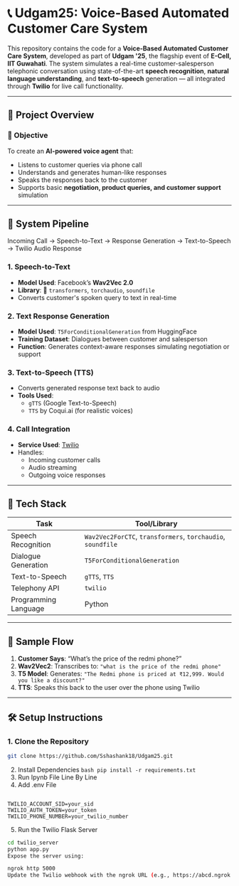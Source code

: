 # 📞 Udgam25: Voice-Based Automated Customer Care System

This repository contains the code for a **Voice-Based Automated Customer Care System**, developed as part of **Udgam '25**, the flagship event of **E-Cell, IIT Guwahati**. The system simulates a real-time customer-salesperson telephonic conversation using state-of-the-art **speech recognition**, **natural language understanding**, and **text-to-speech** generation — all integrated through **Twilio** for live call functionality.

---

## 🚀 Project Overview

### 📌 Objective
To create an **AI-powered voice agent** that:
- Listens to customer queries via phone call
- Understands and generates human-like responses
- Speaks the responses back to the customer
- Supports basic **negotiation, product queries, and customer support** simulation

---

## 🧠 System Pipeline

Incoming Call → Speech-to-Text → Response Generation → Text-to-Speech → Twilio Audio Response


### 1. **Speech-to-Text**
- **Model Used**: Facebook’s **Wav2Vec 2.0**
- **Library**: 🤗 `transformers`, `torchaudio`, `soundfile`
- Converts customer's spoken query to text in real-time

### 2. **Text Response Generation**
- **Model Used**: `T5ForConditionalGeneration` from HuggingFace
- **Training Dataset**: Dialogues between customer and salesperson
- **Function**: Generates context-aware responses simulating negotiation or support

### 3. **Text-to-Speech (TTS)**
- Converts generated response text back to audio
- **Tools Used**:
  - `gTTS` (Google Text-to-Speech)
  - `TTS` by Coqui.ai (for realistic voices)

### 4. **Call Integration**
- **Service Used**: [Twilio](https://www.twilio.com/)
- Handles:
  - Incoming customer calls
  - Audio streaming
  - Outgoing voice responses

---

## 🧱 Tech Stack

| Task | Tool/Library |
|------|--------------|
| Speech Recognition | `Wav2Vec2ForCTC`, `transformers`, `torchaudio`, `soundfile` |
| Dialogue Generation | `T5ForConditionalGeneration` |
| Text-to-Speech | `gTTS`, `TTS` |
| Telephony API | `twilio` |
| Programming Language | Python |

---



## 🧪 Sample Flow

1. **Customer Says**: “What’s the price of the redmi phone?”
2. **Wav2Vec2**: Transcribes to: `"what is the price of the redmi phone"`
3. **T5 Model**: Generates: `"The Redmi phone is priced at ₹12,999. Would you like a discount?"`
4. **TTS**: Speaks this back to the user over the phone using Twilio

---

## 🛠️ Setup Instructions

### 1. Clone the Repository
```bash
git clone https://github.com/Sshashank18/Udgam25.git
```
2. Install Dependencies
```bash pip install -r requirements.txt```
3. Run Ipynb File Line By Line
4. Add .env File
```Create a .env file with the following:

TWILIO_ACCOUNT_SID=your_sid
TWILIO_AUTH_TOKEN=your_token
TWILIO_PHONE_NUMBER=your_twilio_number
```
5. Run the Twilio Flask Server
```bash
cd twilio_server
python app.py
Expose the server using:
```
```bash
ngrok http 5000
Update the Twilio webhook with the ngrok URL (e.g., https://abcd.ngrok.io/voice).```
